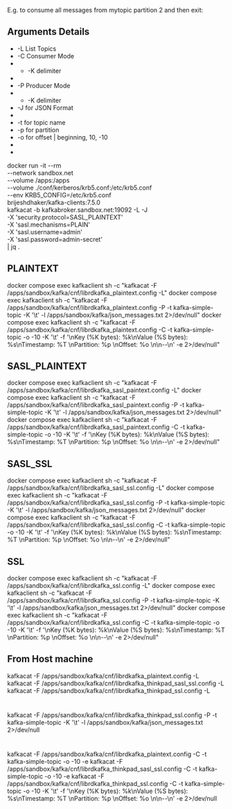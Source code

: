 E.g. to consume all messages from mytopic partition 2 and then exit:

## Arguments Details 
* -L  List Topics
* -C  Consumer Mode
* * -K delimiter
* 
* -P  Producer Mode
* * -K delimiter
* -J  for JSON Format
* 
* -t  for topic name
* -p  for partition
* -o  for offset    |  beginning, 10, -10
* 
* 

docker run -it --rm \
--network sandbox.net \
--volume /apps:/apps \
--volume ./conf/kerberos/krb5.conf:/etc/krb5.conf \
--env KRB5_CONFIG=/etc/krb5.conf \
brijeshdhaker/kafka-clients:7.5.0 \
kafkacat -b kafkabroker.sandbox.net:19092 -L -J \
-X 'security.protocol=SASL_PLAINTEXT' \
-X 'sasl.mechanisms=PLAIN' \
-X 'sasl.username=admin' \
-X 'sasl.password=admin-secret' \
| jq .


## PLAINTEXT
docker compose exec kafkaclient sh -c "kafkacat -F /apps/sandbox/kafka/cnf/librdkafka_plaintext.config -L"
docker compose exec kafkaclient sh -c "kafkacat -F /apps/sandbox/kafka/cnf/librdkafka_plaintext.config -P -t kafka-simple-topic -K '\t' -l /apps/sandbox/kafka/json_messages.txt 2>/dev/null"
docker compose exec kafkaclient sh -c "kafkacat -F /apps/sandbox/kafka/cnf/librdkafka_plaintext.config -C -t kafka-simple-topic -o -10 -K '\t' -f '\nKey (%K bytes): %k\nValue (%S bytes): %s\nTimestamp: %T \nPartition: %p \nOffset: %o \n\n--\n' -e 2>/dev/null"

## SASL_PLAINTEXT
docker compose exec kafkaclient sh -c "kafkacat -F /apps/sandbox/kafka/cnf/librdkafka_sasl_paintext.config -L"
docker compose exec kafkaclient sh -c "kafkacat -F /apps/sandbox/kafka/cnf/librdkafka_sasl_paintext.config -P -t kafka-simple-topic -K '\t' -l /apps/sandbox/kafka/json_messages.txt 2>/dev/null"
docker compose exec kafkaclient sh -c "kafkacat -F /apps/sandbox/kafka/cnf/librdkafka_sasl_paintext.config -C -t kafka-simple-topic -o -10 -K '\t' -f '\nKey (%K bytes): %k\nValue (%S bytes): %s\nTimestamp: %T \nPartition: %p \nOffset: %o \n\n--\n' -e 2>/dev/null"

## SASL_SSL
docker compose exec kafkaclient sh -c "kafkacat -F /apps/sandbox/kafka/cnf/librdkafka_sasl_ssl.config -L"
docker compose exec kafkaclient sh -c "kafkacat -F /apps/sandbox/kafka/cnf/librdkafka_sasl_ssl.config -P -t kafka-simple-topic -K '\t' -l /apps/sandbox/kafka/json_messages.txt 2>/dev/null"
docker compose exec kafkaclient sh -c "kafkacat -F /apps/sandbox/kafka/cnf/librdkafka_sasl_ssl.config -C -t kafka-simple-topic -o -10 -K '\t' -f '\nKey (%K bytes): %k\nValue (%S bytes): %s\nTimestamp: %T \nPartition: %p \nOffset: %o \n\n--\n' -e 2>/dev/null"

## SSL
docker compose exec kafkaclient sh -c "kafkacat -F /apps/sandbox/kafka/cnf/librdkafka_ssl.config -L"
docker compose exec kafkaclient sh -c "kafkacat -F /apps/sandbox/kafka/cnf/librdkafka_ssl.config -P -t kafka-simple-topic -K '\t' -l /apps/sandbox/kafka/json_messages.txt 2>/dev/null"
docker compose exec kafkaclient sh -c "kafkacat -F /apps/sandbox/kafka/cnf/librdkafka_ssl.config -C -t kafka-simple-topic -o -10 -K '\t' -f '\nKey (%K bytes): %k\nValue (%S bytes): %s\nTimestamp: %T \nPartition: %p \nOffset: %o \n\n--\n' -e 2>/dev/null"


## From Host machine
kafkacat -F /apps/sandbox/kafka/cnf/librdkafka_plaintext.config -L
kafkacat -F /apps/sandbox/kafka/cnf/librdkafka_thinkpad_sasl_ssl.config -L
kafkacat -F /apps/sandbox/kafka/cnf/librdkafka_thinkpad_ssl.config -L

#
kafkacat -F /apps/sandbox/kafka/cnf/librdkafka_thinkpad_ssl.config -P -t kafka-simple-topic -K '\t' -l /apps/sandbox/kafka/json_messages.txt 2>/dev/null

#
kafkacat -F /apps/sandbox/kafka/cnf/librdkafka_plaintext.config -C -t kafka-simple-topic -o -10 -e
kafkacat -F /apps/sandbox/kafka/cnf/librdkafka_thinkpad_sasl_ssl.config -C -t kafka-simple-topic -o -10 -e
kafkacat -F /apps/sandbox/kafka/cnf/librdkafka_thinkpad_ssl.config -C -t kafka-simple-topic -o -10 -K '\t' -f '\nKey (%K bytes): %k\nValue (%S bytes): %s\nTimestamp: %T \nPartition: %p \nOffset: %o \n\n--\n' -e 2>/dev/null
